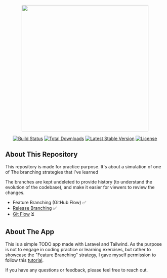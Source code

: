 <p align="center"><a href="https://laravel.com" target="_blank"><img src="https://raw.githubusercontent.com/laravel/art/master/logo-lockup/5%20SVG/2%20CMYK/1%20Full%20Color/laravel-logolockup-cmyk-red.svg" width="400"></a></p>

<p align="center">
<a href="https://travis-ci.org/laravel/framework"><img src="https://travis-ci.org/laravel/framework.svg" alt="Build Status"></a>
<a href="https://packagist.org/packages/laravel/framework"><img src="https://img.shields.io/packagist/dt/laravel/framework" alt="Total Downloads"></a>
<a href="https://packagist.org/packages/laravel/framework"><img src="https://img.shields.io/packagist/v/laravel/framework" alt="Latest Stable Version"></a>
<a href="https://packagist.org/packages/laravel/framework"><img src="https://img.shields.io/packagist/l/laravel/framework" alt="License"></a>
</p>

## About This Repository

This repository is made for practice purpose. It's about a simulation of one of The branching strategies that I've learned

The branches are kept undeleted to provide history (to understand the evolution of the codebase), and make it easier for viewers to review the changes.

- Feature Branching (GitHub Flow) ✅
- [Release Branching](https://github.com/MrChehine/todo-laravel-8-release-branching) ✅
- [Git Flow](https://github.com/MrChehine/todo-laravel-8-git-flow) ⏳


## About The App

This is a simple TODO app made with Laravel and Tailwind. 
As the purpose is not to engage in coding practice or learning exercises, but rather to showcase the "Feature Branching" strategy, I gave myself permission to follow this [tutorial](https://www.youtube.com/watch?v=FU5OoexQfxU).


If you have any questions or feedback, please feel free to reach out.
